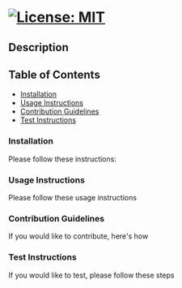 
  
  # [![License: MIT](https://img.shields.io/badge/License-MIT-yellow.svg)](https://opensource.org/licenses/MIT)

  ## Description
  
  

  ## Table of Contents
  * [Installation](#installation)
  * [Usage Instructions](#Usage-Instructions)
  * [Contribution Guidelines](#Contribution-Guidelines)
  * [Test Instructions](#Test-Instructions)


  ### Installation

  Please follow these instructions:
  

  ### Usage Instructions

  Please follow these usage instructions
  

  ### Contribution Guidelines

  If you would like to contribute, here's how
  

  ### Test Instructions
  If you would like to test, please follow these steps
  


  